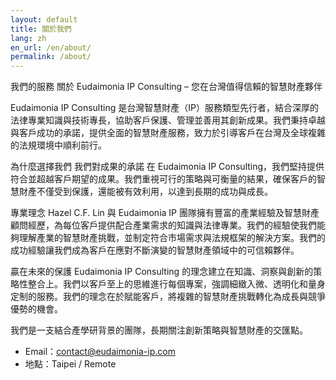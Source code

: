 ```yaml
---
layout: default
title: 關於我們
lang: zh
en_url: /en/about/
permalink: /about/
---
```


我們的服務
關於 Eudaimonia IP Consulting – 您在台灣值得信賴的智慧財產夥伴

Eudaimonia IP Consulting 是台灣智慧財產（IP）服務類型先行者，結合深厚的法律專業知識與技術專長，協助客戶保護、管理並善用其創新成果。我們秉持卓越與客戶成功的承諾，提供全面的智慧財產服務，致力於引導客戶在台灣及全球複雜的法規環境中順利前行。

為什麼選擇我們
我們對成果的承諾
在 Eudaimonia IP Consulting，我們堅持提供符合並超越客戶期望的成果。我們重視可行的策略與可衡量的結果，確保客戶的智慧財產不僅受到保護，還能被有效利用，以達到長期的成功與成長。

​專業理念
Hazel C.F. Lin 與 Eudaimonia IP 團隊擁有豐富的產業經驗及智慧財產顧問經歷，為每位客戶提供配合產業需求的知識與法律專業。我們的經驗使我們能夠理解產業的智慧財產挑戰，並制定符合市場需求與法規框架的解決方案。我們的成功經驗讓我們成為客戶在應對不斷演變的智慧財產領域中的可信賴夥伴。

贏在未來的保護
Eudaimonia IP Consulting 的理念建立在知識、洞察與創新的策略性整合上。我們以客戶至上的思維進行每個專案，強調細緻入微、透明化和量身定制的服務。我們的理念在於賦能客戶，將複雜的智慧財產挑戰轉化為成長與競爭優勢的機會。

我們是一支結合產學研背景的團隊，長期關注創新策略與智慧財產的交匯點。

- Email：contact@eudaimonia-ip.com
- 地點：Taipei / Remote

